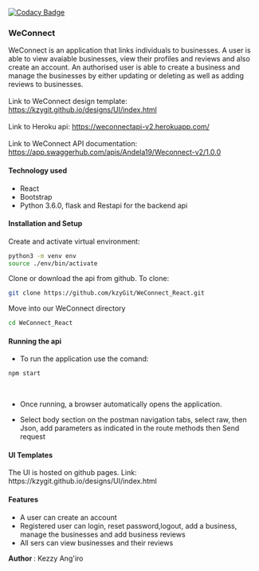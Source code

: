 
[![Codacy Badge](https://api.codacy.com/project/badge/Grade/7adfb90db8244fc19624869711ca4b56)](https://app.codacy.com/app/kzyGit/Weconnect-React?utm_source=github.com&utm_medium=referral&utm_content=kzyGit/Weconnect-React&utm_campaign=badger)

<h3>WeConnect</h3>

WeConnect is an application that links individuals to businesses. A user is able to view avaiable businesses, view their profiles and reviews and also create an account. An authorised user is able to create a business and manage the businesses by either updating or deleting as well as adding reviews to businesses.<br><br>
Link to WeConnect design template: https://kzygit.github.io/designs/UI/index.html<br><br>
Link to Heroku api: https://weconnectapi-v2.herokuapp.com/<br><br>
Link to WeConnect API documentation: https://app.swaggerhub.com/apis/Andela19/Weconnect-v2/1.0.0<br> 

<h4>Technology used</h4>
<ul>
  <li>React</li>
  <li>Bootstrap</li>
  <li>Python 3.6.0, flask and Restapi for the backend api</li>
 </ul>

<h4>Installation and Setup</h4>

Create and activate virtual environment:<br>

 ```sh
python3 -m venv env
source ./env/bin/activate 
 ```
Clone or download the api from github. To clone:<br>

```sh
git clone https://github.com/kzyGit/WeConnect_React.git
```
Move into our WeConnect directory <br>
 
 ```sh
 cd WeConnect_React
 ```

<h4>Running the api</h4>

- To run the application use the comand:<br>
```sh
npm start
```
<br>

- Once running, a browser automatically opens the application. <br>

- Select body section on the postman navigation tabs, select raw, then Json, add parameters as indicated in the route methods then Send request



<h4>UI Templates</h4>
The UI is hosted on github pages. Link: https://kzygit.github.io/designs/UI/index.html

<h4>Features</h4>

  <ul>
  <li>A user can create an account</li>
  <li>Registered user can login, reset password,logout, add a business, manage the businesses and add business reviews</li>
  <li>All sers can view businesses and their reviews</li>
  </ul>


<b> Author </b>: Kezzy Ang'iro




